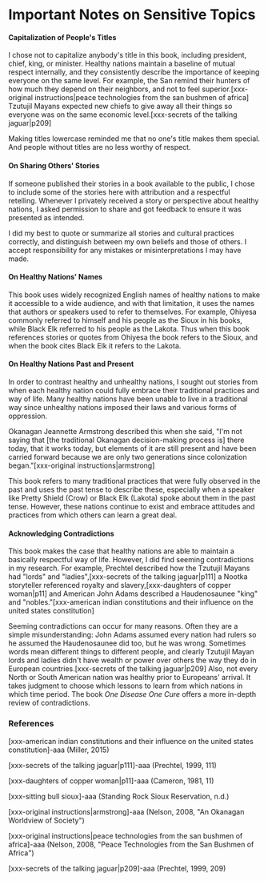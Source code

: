# Important Notes on Sensitive Topics

#### Capitalization of People's Titles

I chose not to capitalize anybody's title in this book, including president, chief, king, or minister. Healthy nations maintain a baseline of mutual respect internally, and they consistently describe the importance of keeping everyone on the same level. For example, the San remind their hunters of how much they depend on their neighbors, and not to feel superior.[xxx-original instructions|peace technologies from the san bushmen of africa] Tzutujil Mayans expected new chiefs to give away all their things so everyone was on the same economic level.[xxx-secrets of the talking jaguar|p209]

Making titles lowercase reminded me that no one's title makes them special. And people without titles are no less worthy of respect.

#### On Sharing Others' Stories

If someone published their stories in a book available to the public, I chose to include some of the stories here with attribution and a respectful retelling. Whenever I privately received a story or perspective about healthy nations, I asked permission to share and got feedback to ensure it was presented as intended.

I did my best to quote or summarize all stories and cultural practices correctly, and distinguish between my own beliefs and those of others. I accept responsibility for any mistakes or misinterpretations I may have made.

#### On Healthy Nations' Names

This book uses widely recognized English names of healthy nations to make it accessible to a wide audience, and with that limitation, it uses the names that authors or speakers used to refer to themselves. For example, Ohiyesa commonly referred to himself and his people as the Sioux in his books, while Black Elk referred to his people as the Lakota. Thus when this book references stories or quotes from Ohiyesa the book refers to the Sioux, and when the book cites Black Elk it refers to the Lakota.

#### On Healthy Nations Past and Present

In order to contrast healthy and unhealthy nations, I sought out stories from when each healthy nation could fully embrace their traditional practices and way of life. Many healthy nations have been unable to live in a traditional way since unhealthy nations imposed their laws and various forms of oppression.

Okanagan Jeannette Armstrong described this when she said, "I'm not saying that [the traditional Okanagan decision-making process is] there today, that it works today, but elements of it are still present and have been carried forward because we are only two generations since colonization began."[xxx-original instructions|armstrong]

This book refers to many traditional practices that were fully observed in the past and uses the past tense to describe these, especially when a speaker like Pretty Shield (Crow) or Black Elk (Lakota) spoke about them in the past tense. However, these nations continue to exist and embrace attitudes and practices from which others can learn a great deal.

#### Acknowledging Contradictions

This book makes the case that healthy nations are able to maintain a basically respectful way of life. However, I did find seeming contradictions in my research. For example, Prechtel described how the Tzutujil Mayans had "lords" and "ladies",[xxx-secrets of the talking jaguar|p111] a Nootka storyteller referenced royalty and slavery,[xxx-daughters of copper woman|p11] and American John Adams described a Haudenosaunee "king" and "nobles."[xxx-american indian constitutions and their influence on the united states constitution]

Seeming contradictions can occur for many reasons. Often they are a simple misunderstanding: John Adams assumed every nation had rulers so he assumed the Haudenosaunee did too, but he was wrong. Sometimes words mean different things to different people, and clearly Tzutujil Mayan lords and ladies didn't have wealth or power over others the way they do in European countries.[xxx-secrets of the talking jaguar|p209] Also, not every North or South American nation was healthy prior to Europeans' arrival. It takes judgment to choose which lessons to learn from which nations in which time period. The book _One Disease One Cure_ offers a more in-depth review of contradictions.

### References

[xxx-american indian constitutions and their influence on the united states constitution]-aaa (Miller, 2015)

[xxx-secrets of the talking jaguar|p111]-aaa (Prechtel, 1999, 111)

[xxx-daughters of copper woman|p11]-aaa (Cameron, 1981, 11)

[xxx-sitting bull sioux]-aaa (Standing Rock Sioux Reservation, n.d.)

[xxx-original instructions|armstrong]-aaa (Nelson, 2008, "An Okanagan Worldview of Society")

[xxx-original instructions|peace technologies from the san bushmen of africa]-aaa (Nelson, 2008, "Peace Technologies from the San Bushmen of Africa")

[xxx-secrets of the talking jaguar|p209]-aaa (Prechtel, 1999, 209)